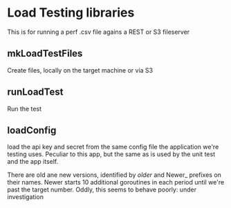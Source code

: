# Load Testing libraries
This is for running a perf .csv file agains a REST or S3 fileserver

## mkLoadTestFiles
Create files, locally on the target machine or via S3

## runLoadTest
Run the test 

## loadConfig
load the api key and secret from the same config file the
application we're testing uses. Peculiar to this app, but
the same as is used by the unit test and the app itself.

There are old ane new versions, identified by _older_ and Newer_
prefixes on their names. Newer starts 10 additional goroutines
in each period until we're past the target number.
Oddly, this seems to behave poorly: under investigation
